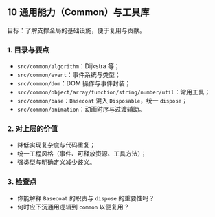 ## 10 通用能力（Common）与工具库

目标：了解支撑全局的基础设施，便于复用与贡献。

### 1. 目录与要点

- `src/common/algorithm`：Dijkstra 等；
- `src/common/event`：事件系统与类型；
- `src/common/dom`：DOM 操作与事件封装；
- `src/common/object/array/function/string/number/util`：常用工具；
- `src/common/base`：`Basecoat` 混入 `Disposable`，统一 `dispose`；
- `src/common/animation`：动画时序与过渡辅助。

### 2. 对上层的价值

- 降低实现复杂度与代码重复；
- 统一工程风格（事件、可释放资源、工具方法）；
- 强类型与明确定义减少歧义。

### 3. 检查点

- 你能解释 `Basecoat` 的职责与 `dispose` 的重要性吗？
- 何时应下沉通用逻辑到 `common` 以便复用？







